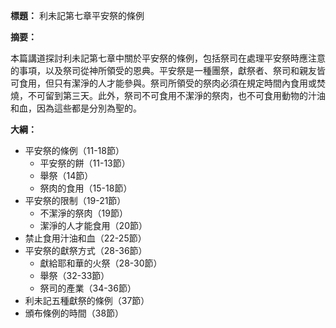 **標題：** 利未記第七章平安祭的條例

**摘要：**

本篇講道探討利未記第七章中關於平安祭的條例，包括祭司在處理平安祭時應注意的事項，以及祭司從神所領受的恩典。平安祭是一種團祭，獻祭者、祭司和親友皆可食用，但只有潔淨的人才能參與。祭司所領受的祭肉必須在規定時間內食用或焚燒，不可留到第三天。此外，祭司不可食用不潔淨的祭肉，也不可食用動物的汁油和血，因為這些都是分別為聖的。

**大綱：**

* 平安祭的條例（11-18節）
    * 平安祭的餅（11-13節）
    * 舉祭（14節）
    * 祭肉的食用（15-18節）
* 平安祭的限制（19-21節）
    * 不潔淨的祭肉（19節）
    * 潔淨的人才能食用（20節）
* 禁止食用汁油和血（22-25節）
* 平安祭的獻祭方式（28-36節）
    * 獻給耶和華的火祭（28-30節）
    * 舉祭（32-33節）
    * 祭司的產業（34-36節）
* 利未記五種獻祭的條例（37節）
* 頒布條例的時間（38節）